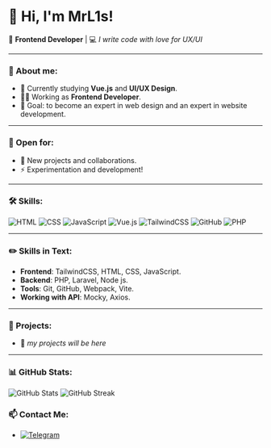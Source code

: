# 👋 Hi, I'm MrL1s!

🎨 **Frontend Developer** | 💻 *I write code with love for UX/UI*

---

### 🚀 About me:
- 🌱 Currently studying **Vue.js** and **UI/UX Design**.
- 🧑‍💻 Working as **Frontend Developer**.
- 🎯 Goal: to become an expert in web design and an expert in website development.

---

### 💼 Open for:
- 📢 New projects and collaborations.
- ⚡ Experimentation and development!

---

### 🛠️ Skills:
<div>
  <img src="https://img.shields.io/badge/HTML-E34F26?style=flat-square&logo=html5&logoColor=white" alt="HTML">
  <img src="https://img.shields.io/badge/CSS-1572B6?style=flat-square&logo=css3&logoColor=white" alt="CSS">
  <img src="https://img.shields.io/badge/JavaScript-F7DF1E?style=flat-square&logo=javascript&logoColor=black" alt="JavaScript">
  <img src="https://img.shields.io/badge/Vue.js-4FC08D?style=flat-square&logo=vue.js&logoColor=white" alt="Vue.js">
  <img src="https://img.shields.io/badge/TailwindCSS-38B2AC?style=flat-square&logo=tailwind-css&logoColor=white" alt="TailwindCSS">
  <img src="https://img.shields.io/badge/GitHub-181717?style=flat-square&logo=github&logoColor=white" alt="GitHub">
 <img 
src="https://img.shields.io/wordpress/plugin/required-php/:slug" alt="PHP">
</div>

---

### ✏️ Skills in Text:
- **Frontend**: TailwindCSS, HTML, CSS, JavaScript.
- **Backend**: PHP, Laravel, Node js.
- **Tools**: Git, GitHub, Webpack, Vite.
- **Working with API**: Mocky, Axios.

---

### 🔗 Projects:
- 📘 *my projects will be here*


---

### 📊 GitHub Stats:
<div>
  <img src="https://github-readme-stats.vercel.app/api?username=MrL1s&show_icons=true&theme=radical" alt="GitHub Stats">
  <img src="https://github-readme-streak-stats.herokuapp.com/?user=MrL1s&theme=radical" alt="GitHub Streak">
</div>


### 📫 Contact Me:
- [![Telegram](https://img.shields.io/badge/Telegram-2CA5E0?style=flat-square&logo=telegram&logoColor=white)](https://t.me/Egor_L1s)

